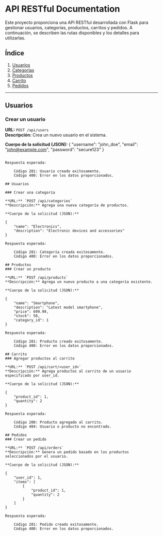 # API RESTful Documentation

Este proyecto proporciona una API RESTful desarrollada con Flask para gestionar usuarios, categorías, productos, carritos y pedidos. A continuación, se describen las rutas disponibles y los detalles para utilizarlas.

## Índice
1. [Usuarios](#usuarios)
2. [Categorías](#categorías)
3. [Productos](#productos)
4. [Carrito](#carrito)
5. [Pedidos](#pedidos)

---

## Usuarios

### Crear un usuario
**URL:** `POST /api/users`  
**Descripción:** Crea un nuevo usuario en el sistema.  

**Cuerpo de la solicitud (JSON):**
{
    "username": "john_doe",
    "email": "john@example.com",
    "password": "secure123"
}
```

Respuesta esperada:

    Código 201: Usuario creado exitosamente.
    Código 400: Error en los datos proporcionados.

## Usuarios

### Crear una categoría

**URL:** `POST /api/categories`
**Descripción:** Agrega una nueva categoría de productos.

**Cuerpo de la solicitud (JSON):**

{
    "name": "Electronics",
    "description": "Electronic devices and accessories"
}

Respuesta esperada:

    Código 201: Categoría creada exitosamente.
    Código 400: Error en los datos proporcionados.

## Productos
### Crear un producto

**URL:** `POST /api/products`
**Descripción:** Agrega un nuevo producto a una categoría existente.

**Cuerpo de la solicitud (JSON):**

{
    "name": "Smartphone",
    "description": "Latest model smartphone",
    "price": 699.99,
    "stock": 50,
    "category_id": 1
}

Respuesta esperada:

    Código 201: Producto creado exitosamente.
    Código 400: Error en los datos proporcionados.

## Carrito
### Agregar productos al carrito

**URL:** `POST /api/cart/<user_id>`
**Descripción:** Agrega productos al carrito de un usuario especificado por user_id.

**Cuerpo de la solicitud (JSON):**

{
    "product_id": 1,
    "quantity": 2
}

Respuesta esperada:

    Código 200: Producto agregado al carrito.
    Código 404: Usuario o producto no encontrado.

## Pedidos
### Crear un pedido

**URL:** `POST /api/orders`
**Descripción:** Genera un pedido basado en los productos seleccionados por el usuario.

**Cuerpo de la solicitud (JSON):**

{
    "user_id": 1,
    "items": [
        {
            "product_id": 1,
            "quantity": 2
        }
    ]
}

Respuesta esperada:

    Código 201: Pedido creado exitosamente.
    Código 400: Error en los datos proporcionados.
